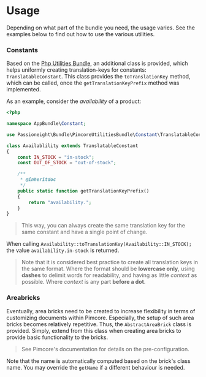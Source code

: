 # Usage
Depending on what part of the bundle you need, the usage varies. See the examples below to find out how to use the
various utilities.

### Constants
Based on the [Php Utilities Bundle](https://github.com/passioneight/php-utilities), an additional class is provided,
which helps uniformly creating translation-keys for constants: `TranslatableConstant`. This class provides the
`toTranslationKey` method, which can be called, once the `getTranslationKeyPrefix` method was implemented.

As an example, consider the *availability* of a product:

```php
<?php

namespace AppBundle\Constant;

use Passioneight\Bundle\PimcoreUtilitiesBundle\Constant\TranslatableConstant;

class Availablility extends TranslatableConstant
{
    const IN_STOCK = "in-stock";
    const OUT_OF_STOCK = "out-of-stock";

    /**
     * @inheritdoc
     */
    public static function getTranslationKeyPrefix()
    {
        return "availability.";
    }
}
```

> This way, you can always create the same translation key for the same constant and have a single point of change.

When calling `Availability::toTranslationKey(Availability::IN_STOCK);` the value `availability.in-stock` is returned.

> Note that it is considered best practice to create all translation keys in the same format. Where the format should be
> **lowercase only**, using **dashes** to delimit words for readability, and having as little _context_ as possible. Where
> _context_ is any part **before a dot**.

### Areabricks
Eventually, area bricks need to be created to increase flexibility in terms of customizing documents within Pimcore. Especially,
the setup of such area bricks becomes relatively repetitive. Thus, the `AbstractAreaBrick` class is provided. Simply, extend
from this class when creating area bricks to provide basic functionality to the bricks.

> See Pimcore's documentation for details on the pre-configuration.

Note that the name is automatically computed based on the brick's class name. You may override the `getName` if a different
behaviour is needed. 